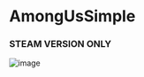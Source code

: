<h1>AmongUsSimple</h1>
<h3>STEAM VERSION ONLY</h3>

![image](https://user-images.githubusercontent.com/73367967/195480495-154f8bad-5a66-4acb-969f-8de04126ecc4.png)
